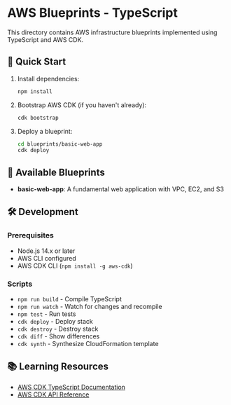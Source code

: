 # AWS Blueprints - TypeScript

This directory contains AWS infrastructure blueprints implemented using TypeScript and AWS CDK.

## 🚀 Quick Start

1. Install dependencies:
   ```bash
   npm install
   ```

2. Bootstrap AWS CDK (if you haven't already):
   ```bash
   cdk bootstrap
   ```

3. Deploy a blueprint:
   ```bash
   cd blueprints/basic-web-app
   cdk deploy
   ```

## 📁 Available Blueprints

- **basic-web-app**: A fundamental web application with VPC, EC2, and S3

## 🛠️ Development

### Prerequisites
- Node.js 14.x or later
- AWS CLI configured
- AWS CDK CLI (`npm install -g aws-cdk`)

### Scripts
- `npm run build` - Compile TypeScript
- `npm run watch` - Watch for changes and recompile
- `npm test` - Run tests
- `cdk deploy` - Deploy stack
- `cdk destroy` - Destroy stack
- `cdk diff` - Show differences
- `cdk synth` - Synthesize CloudFormation template

## 📚 Learning Resources
- [AWS CDK TypeScript Documentation](https://docs.aws.amazon.com/cdk/latest/guide/work-with-cdk-typescript.html)
- [AWS CDK API Reference](https://docs.aws.amazon.com/cdk/api/latest/docs/aws-cdk-lib.aws-ec2-readme.html)
